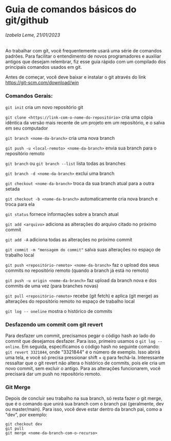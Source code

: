 # Guia de comandos básicos do git/github

###### Izabela Leme, 21/01/2023


Ao trabalhar com git, você frequentemente usará uma série de comandos padrões. Para facilitar o entendimento de novos programadores e auxiliar antigos que desejam relembrar, fiz esse guia rápido com um compilado dos principais comandos usados em git.

Antes de começar, você deve baixar e instalar o git através do link https://git-scm.com/download/win


### Comandos Gerais:

`git init` cria um novo repositório git

`git clone <https://link-com-o-nome-do-repositório>` cria uma cópia idêntica da versão mais recente de um projeto em um repositório, e o salva em seu computador

`git branch <nome-da-branch>` cria uma nova branch

`git push -u <local-remoto> <nome-da-branch>` envia sua branch para o repositório remoto

`git branch` ou `git branch --list` lista todas as branches

`git branch -d <nome-da-branch>` exclui uma branch

`git checkout <nome-da-branch>` troca da sua branch atual para a outra setada

`git checkout -b <nome-da-branch>` automaticamente cria nova branch e troca para ela

`git status` fornece informações sobre a branch atual

`git add <arquivo>` adiciona as alterações do arquivo citado no próximo commit

`git add -A` adiciona todas as alterações no próximo commit

`git commit -m "mensagem do commit"` salva suas alterações no espaço de trabalho local

`git push <repositório-remoto> <nome-da-branch>` faz o upload dos seus commits no repositório remoto (quando a branch já está no remoto)

`git push -u origin <nome-da-branch>` faz upload da branch nova e dos commits de uma vez (para branches novas)

`git pull <repositório-remoto>` recebe (git fetch) e aplica (git merge) as alterações do repositório remoto no espaço de trabalho local

`git log -- oneline` mostra o histórico de commits


### Desfazendo um commit com git revert
Para desfazer um commit, precisamos pegar o código hash ao lado do commit que desejamos desfazer. Para isso, primeiro usamos o
`git log --online`. Em seguida, especificamos o código hash no seguinte comando: `git revert 3321844`, onde "3321844" é o número de exemplo. Isso abrirá uma tela, e você só precisa pressionar shift + q para fechá-la.
Interessante ressaltar que o git revert não altera o histórico de commits, pois ele cria um novo commit, sem excluir o antigo. Para as alterações funcionarem, você precisará dar um push no repositório remoto.


### Git Merge
Depois de concluir seu trabalho na sua branch, só resta fazer o git merge, que é o comando que unirá sua branch com o branch pai (geralmente, dev ou master/main).
Para isso, você deve estar dentro da branch pai, como a "dev", por exemplo:
```
git checkout dev
git pull
git merge <nome-da-branch-com-o-recurso>
```
